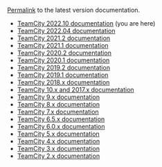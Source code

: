 [//]: # (title: Documentation for Previous Versions)
[//]: # (auxiliary-id: Documentation for Previous Versions)

[Permalink](https://www.jetbrains.com/help/teamcity/teamcity-documentation.html) to the latest version documentation.

* [TeamCity 2022.10 documentation](https://www.jetbrains.com/help/teamcity/2022.10/teamcity-documentation.html) (you are here)
* [TeamCity 2022.04 documentation](https://www.jetbrains.com/help/teamcity/2022.04/teamcity-documentation.html)
* [TeamCity 2021.2 documentation](https://www.jetbrains.com/help/teamcity/2021.2/teamcity-documentation.html)
* [TeamCity 2021.1 documentation](https://www.jetbrains.com/help/teamcity/2021.1/teamcity-documentation.html)
* [TeamCity 2020.2 documentation](https://www.jetbrains.com/help/teamcity/2020.2/teamcity-documentation.html)
* [TeamCity 2020.1 documentation](https://www.jetbrains.com/help/teamcity/2020.1/teamcity-documentation.html)
* [TeamCity 2019.2 documentation](https://www.jetbrains.com/help/teamcity/2019.2/teamcity-documentation.html)
* [TeamCity 2019.1 documentation](https://www.jetbrains.com/help/teamcity/2019.1/teamcity-documentation.html)
* [TeamCity 2018.x documentation](https://confluence.jetbrains.com/display/TCD18/TeamCity+Documentation)
* [TeamCity 10.x and 2017.x documentation](https://confluence.jetbrains.com/display/TCD10/TeamCity+Documentation)
* [TeamCity 9.x documentation](https://confluence.jetbrains.com/display/TCD9/TeamCity+Documentation)
* [TeamCity 8.x documentation](https://confluence.jetbrains.com/display/TCD8)
* [TeamCity 7.x documentation](https://confluence.jetbrains.com/display/TCD7)
* [TeamCity 6.5.x documentation](https://confluence.jetbrains.com/display/TCD65)
* [TeamCity 6.0.x documentation](https://confluence.jetbrains.com/display/TCD6)
* [TeamCity 5.x documentation](https://confluence.jetbrains.com/display/TCD5)
* [TeamCity 4.x documentation](https://confluence.jetbrains.com/display/TCD4)
* [TeamCity 3.x documentation](https://confluence.jetbrains.com/display/TCD3)
* [TeamCity 2.x documentation](https://confluence.jetbrains.com/display/TCD)